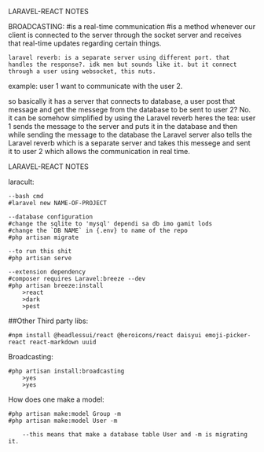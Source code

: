 LARAVEL-REACT NOTES

BROADCASTING: 
	#is a real-time communication
	#is a method whenever our client is connected to the server through the socket server and receives that real-time updates regarding certain things.

	laravel reverb: is a separate server using different port. that handles the response?. idk men but sounds like it. but it connect through a user using websocket, this nuts.

example:
user 1 want to communicate with the user 2. 

so basically it has a server that connects to database, a user post that message and get the messege from the database to be sent to user 2?
No. it can be somehow simplified by using the Laravel reverb heres the tea:
user 1 sends the message to the server and puts it in the database and then while sending  the message to the  database the Laravel server also tells the Laravel reverb which is a separate server and takes this messege and sent it to user 2 which allows the communication in real time. 












LARAVEL-REACT NOTES

laracult:
	
	--bash cmd
	#laravel new NAME-OF-PROJECT

	--database configuration
	#change the sqlite to 'mysql' dependi sa db imo gamit lods
	#change the `DB NAME` in {.env} to name of the repo
	#php artisan migrate

	--to run this shit
	#php artisan serve

	--extension dependency
	#composer requires Laravel:breeze --dev
	#php artisan breeze:install
		>react
		>dark
		>pest
  
 ##Other Third party libs:

	#npm install @headlessui/react @heroicons/react daisyui emoji-picker-react react-markdown uuid

Broadcasting:

	#php artisan install:broadcasting
		>yes
		>yes

How does one make a model:

	#php artisan make:model Group -m
	#php artisan make:model User -m

		--this means that make a database table User and -m is migrating it.



	